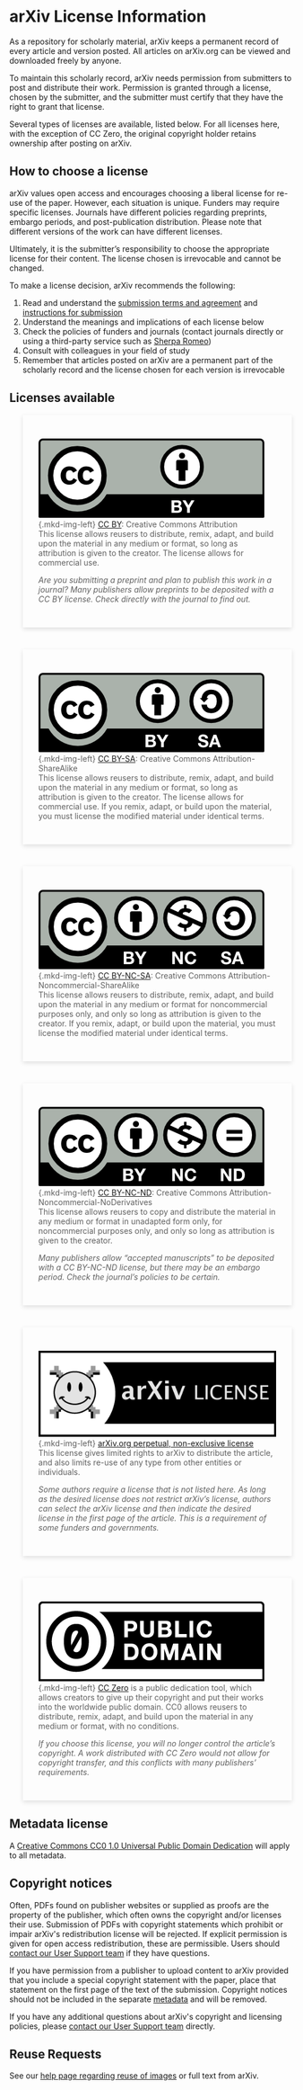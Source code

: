 # arXiv License Information

<style>
.mkd-img-left {
  float:left;
  width:10%;
  margin-top:0;
  padding-right:5px;
}
blockquote {
  border-left: 0;
  -webkit-box-shadow: 0px 3px 8px 0px rgba(0,0,0,0.12);
  -moz-box-shadow: 0px 3px 8px 0px rgba(0,0,0,0.12);
  box-shadow: 0px 3px 8px 0px rgba(0,0,0,0.12);
  padding:1em;
  margin-bottom:1.5em;
}
@media (min-width: 576px) {
  blockquote {
    padding: 2em;
  }
}
</style>

As a repository for scholarly material, arXiv keeps a permanent record of every article and version posted. All articles on arXiv.org can be viewed and downloaded freely by anyone.

To maintain this scholarly record, arXiv needs permission from submitters to post and distribute their work. Permission is granted through a license, chosen by the submitter, and the submitter must certify that they have the right to grant that license.

Several types of licenses are available, listed below. For all licenses here, with the exception of CC Zero, the original copyright holder retains ownership after posting on arXiv.

How to choose a license
-----------------------

arXiv values open access and encourages choosing a liberal license for re-use of the paper. However, each situation is unique. Funders may require specific licenses. Journals have different policies regarding preprints, embargo periods, and post-publication distribution. Please note that different versions of the work can have different licenses.

Ultimately, it is the submitter’s responsibility to choose the appropriate license for their content. The license chosen is irrevocable and cannot be changed.

To make a license decision, arXiv recommends the following:

1. Read and understand the [submission terms and agreement](../../help/policies/submission_agreement.md) and [instructions for submission](../../help/policies/instructions_for_submission.md)
2. Understand the meanings and implications of each license below
3. Check the policies of funders and journals (contact journals directly or using a third-party service such as [Sherpa Romeo](https://v2.sherpa.ac.uk/romeo/about.html))
4. Consult with colleagues in your field of study
5. Remember that articles posted on arXiv are a permanent part of the scholarly record and the license chosen for each version is irrevocable

Licenses available
------------------
> ![CC BY license icon](images/cc-by.png){.mkd-img-left} [CC BY](https://creativecommons.org/licenses/by/4.0/): Creative Commons Attribution  
> This license allows reusers to distribute, remix, adapt, and build upon the material in any medium or format, so long as attribution is given to the creator. The license allows for commercial use.
>
> _Are you submitting a preprint and plan to publish this work in a journal? Many publishers allow preprints to be deposited with a CC BY license. Check directly with the journal to find out._
#
> ![CC BY-SA license icon](images/cc-by-sa.png){.mkd-img-left} [CC BY-SA](https://creativecommons.org/licenses/by-sa/4.0/): Creative Commons Attribution-ShareAlike  
> This license allows reusers to distribute, remix, adapt, and build upon the material in any medium or format, so long as attribution is given to the creator. The license allows for commercial use. If you remix, adapt, or build upon the material, you must license the modified material under identical terms.
#
> ![CC BY-NC-SA license icon](images/cc-by-nc-sa.png){.mkd-img-left} [CC BY-NC-SA](https://creativecommons.org/licenses/by-nc-sa/4.0/): Creative Commons Attribution-Noncommercial-ShareAlike  
> This license allows reusers to distribute, remix, adapt, and build upon the material in any medium or format for noncommercial purposes only, and only so long as attribution is given to the creator. If you remix, adapt, or build upon the material, you must license the modified material under identical terms.
#
> ![CC BY-NC-ND license icon](images/cc-by-nc-nd.png){.mkd-img-left} [CC BY-NC-ND](https://creativecommons.org/licenses/by-nc-nd/4.0/): Creative Commons Attribution-Noncommercial-NoDerivatives  
> This license allows reusers to copy and distribute the material in any medium or format in unadapted form only, for noncommercial purposes only, and only so long as attribution is given to the creator.
>
> _Many publishers allow “accepted manuscripts” to be deposited with a CC BY-NC-ND license, but there may be an embargo period. Check the journal’s policies to be certain._
#
> ![arXiv perpetual, non-exclusive license](images/arxiv-license.png){.mkd-img-left} [arXiv.org perpetual, non-exclusive license](https://arxiv.org/licenses/nonexclusive-distrib/1.0/)  
> This license gives limited rights to arXiv to distribute the article, and also limits re-use of any type from other entities or individuals.
>
> _Some authors require a license that is not listed here. As long as the desired license does not restrict arXiv’s license, authors can select the arXiv license and then indicate the desired license in the first page of the article. This is a requirement of some funders and governments._
#
> ![CC Zero](images/cc-zero.png){.mkd-img-left} [CC Zero](https://creativecommons.org/share-your-work/public-domain/cc0/) is a public dedication tool, which allows creators to give up their copyright and put their works into the worldwide public domain. CC0 allows reusers to distribute, remix, adapt, and build upon the material in any medium or format, with no conditions.
>
> _If you choose this license, you will no longer control the article’s copyright. A work distributed with CC Zero would not allow for copyright transfer, and this conflicts with many publishers’ requirements._


Metadata license
----------------
A [Creative Commons CC0 1.0 Universal Public Domain Dedication](https://creativecommons.org/publicdomain/zero/1.0/) will apply to all metadata.

Copyright notices
-----------------
Often, PDFs found on publisher websites or supplied as proofs are the property of the publisher, which often owns the copyright and/or licenses their use. Submission of PDFs with copyright statements which prohibit or impair arXiv's redistribution license will be rejected. If explicit permission is given for open access redistribution, these are permissible.
Users should [contact our User Support team](../../help/contact.md#contacting-arxiv) if they have questions.

If you have permission from a publisher to upload content to arXiv provided that you include a special copyright statement with the paper, place that statement on the first page of the text of the submission. Copyright notices should not be included in the separate [metadata](../../help/prep.md#comments) and will be removed.

If you have any additional questions about arXiv's copyright and licensing policies, please [contact our User Support team](../../help/contact.md#contacting-arxiv) directly.

Reuse Requests
--------------
See our [help page regarding reuse of images](reuse.md) or full text from arXiv.

